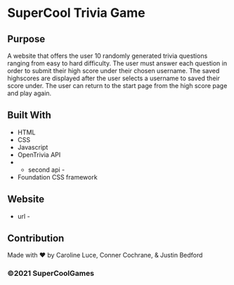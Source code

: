 # SuperCool Trivia Game

## Purpose
A website that offers the user 10 randomly generated trivia questions ranging from easy to hard difficulty. The user must answer each question in order to submit their high score under their chosen username. The saved highscores are displayed after the user selects a username to saved their score under. The user can return to the start page from the high score page and play again.   

## Built With
* HTML
* CSS
* Javascript
* OpenTrivia API
* - second api -
* Foundation CSS framework

## Website
 - url - 

## Contribution
Made with ❤️ by Caroline Luce, Conner Cochrane, & Justin Bedford

### ©️2021 SuperCoolGames
